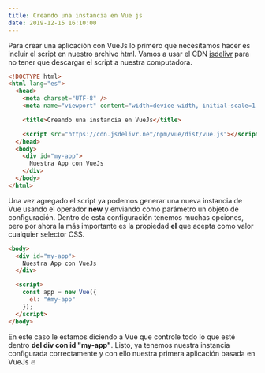```yaml
---
title: Creando una instancia en Vue js
date: 2019-12-15 16:10:00
---
```


Para crear una aplicación con VueJs lo primero que necesitamos hacer es incluir el script en nuestro archivo html. Vamos a usar el CDN [jsdelivr](https://www.jsdelivr.com/) para no tener que descargar el script a nuestra computadora.

```html
<!DOCTYPE html>
<html lang="es">
  <head>
    <meta charset="UTF-8" />
    <meta name="viewport" content="width=device-width, initial-scale=1.0" />

    <title>Creando una instancia en VueJs</title>

    <script src="https://cdn.jsdelivr.net/npm/vue/dist/vue.js"></script>
  </head>
  <body>
    <div id="my-app">
      Nuestra App con VueJs
    </div>
  </body>
</html>
```

Una vez agregado el script ya podemos generar una nueva instancia de Vue
usando el operador **new** y enviando como parámetro un objeto de configuración.
Dentro de esta configuración tenemos muchas opciones, pero por ahora la más
importante es la propiedad **el** que acepta como valor cualquier selector CSS.

```html
<body>
  <div id="my-app">
    Nuestra App con VueJs
  </div>

  <script>
    const app = new Vue({
      el: "#my-app"
    });
  </script>
</body>
```

En este caso le estamos diciendo a Vue que controle todo lo que esté dentro **del div con id "my-app"**. Listo, ya tenemos nuestra instancia configurada correctamente y con ello nuestra primera aplicación basada en VueJs :fire:
